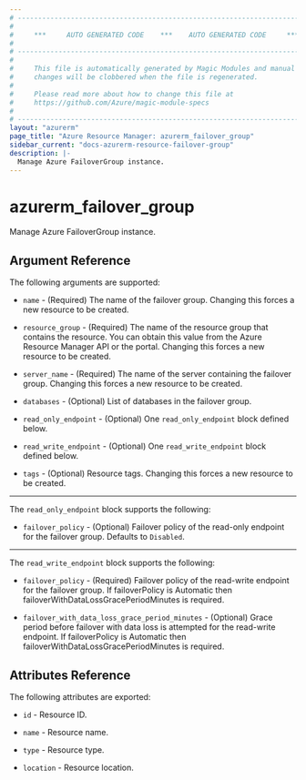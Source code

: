 ```yaml
---
# ----------------------------------------------------------------------------
#
#     ***     AUTO GENERATED CODE    ***    AUTO GENERATED CODE     ***
#
# ----------------------------------------------------------------------------
#
#     This file is automatically generated by Magic Modules and manual
#     changes will be clobbered when the file is regenerated.
#
#     Please read more about how to change this file at
#     https://github.com/Azure/magic-module-specs
#
# ----------------------------------------------------------------------------
layout: "azurerm"
page_title: "Azure Resource Manager: azurerm_failover_group"
sidebar_current: "docs-azurerm-resource-failover-group"
description: |-
  Manage Azure FailoverGroup instance.
---
```


# azurerm_failover_group

Manage Azure FailoverGroup instance.


## Argument Reference

The following arguments are supported:

* `name` - (Required) The name of the failover group. Changing this forces a new resource to be created.

* `resource_group` - (Required) The name of the resource group that contains the resource. You can obtain this value from the Azure Resource Manager API or the portal. Changing this forces a new resource to be created.

* `server_name` - (Required) The name of the server containing the failover group. Changing this forces a new resource to be created.

* `databases` - (Optional) List of databases in the failover group.

* `read_only_endpoint` - (Optional) One `read_only_endpoint` block defined below.

* `read_write_endpoint` - (Optional) One `read_write_endpoint` block defined below.

* `tags` - (Optional) Resource tags. Changing this forces a new resource to be created.

---

The `read_only_endpoint` block supports the following:

* `failover_policy` - (Optional) Failover policy of the read-only endpoint for the failover group. Defaults to `Disabled`.

---

The `read_write_endpoint` block supports the following:

* `failover_policy` - (Required) Failover policy of the read-write endpoint for the failover group. If failoverPolicy is Automatic then failoverWithDataLossGracePeriodMinutes is required.

* `failover_with_data_loss_grace_period_minutes` - (Optional) Grace period before failover with data loss is attempted for the read-write endpoint. If failoverPolicy is Automatic then failoverWithDataLossGracePeriodMinutes is required.

## Attributes Reference

The following attributes are exported:

* `id` - Resource ID.

* `name` - Resource name.

* `type` - Resource type.

* `location` - Resource location.
